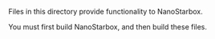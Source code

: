 Files in this directory provide functionality to NanoStarbox.

You must first build NanoStarbox, and then build these files.

